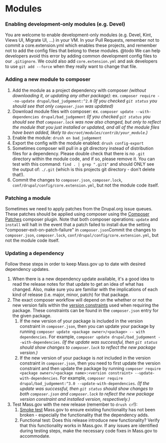 # Modules

### Enabling development-only modules (e.g. Devel)

You are welcome to enable development-only modules (e.g. Devel, Kint, Views UI, Migrate UI, ...) in your VM. In your Pull Requests,
remember not to commit a core.extension.yml which enables these projects, and remember not to add the config files that
belong to these modules. @todo We can help developers avoid this error by adding common development config files to
our `.gitignore`. We could also add `core.extension.yml` and ask developers to use `git add --force` when they really want to change that
file.

### Adding a new module to composer

1. Add the module as a project dependency with composer _(without downloading it, or updating any other package)_: ex. `composer require --no-update drupal/bad_judgement:^2.0` _(If you checked `git status` you should see that only `composer.json` was updated)_
2. Download module files with composer: ex. `composer update --with-dependencies drupal/bad_judgement` _(If you checked `git status` you should see that `composer.lock` was now also changed, but only to reflect the module that you just installed or updated, and all of the module files have been added, likely to `docroot/modules/contrib/your_module`.)_
3. Enable the module: `drush en bad_judgement`
4. Export the config with the module enabled: `drush config-export`
5. Sometimes composer will pull in a git directory instead of distribution files for a dependency. Please double check that there is no `.git` directory within the module code, and if so, please remove it. You can test with this command: `find . | grep ".git$"` and should ONLY see the output of: `./.git` (which is this projects git directory - don't delete that!).
6. Commit the changes to `composer.json`, `composer.lock`, `conf/drupal/config/core.extension.yml`, but not the module code itself.

### Patching a module

Sometimes we need to apply patches from the Drupal.org issue queues. These patches should be applied using composer using the [Composer Patches](https://github.com/cweagans/composer-patches) composer plugin. Note that both composer operations: `update` and `install` will halt in the event that a patch failed to install due the setting "composer-exit-on-patch-failure" in `composer.json`Commit the changes to `composer.json`, `composer.lock`, `conf/drupal/config/core.extension.yml`, but not the module code itself.

### Updating a dependency

Follow these steps in order to keep Mass.gov up to date with desired dependency updates.

1. When there is a new dependency update available, it's a good idea to read the release notes for that update to get an idea of what has changed. Also, make sure you are familiar with the implications of each kind of release (i.e. major, minor, patch) for that package.
1. The exact composer workflow will depend on the whether or not the new version falls within the [version constraints](https://getcomposer.org/doc/01-basic-usage.md#package-version-constraints) used when requiring the package. These constraints can be found in the `composer.json` entry for the given package.
   1. If the new version of your package is included in the version constraint in `composer.json`, then you can update your package by running `composer update <package owner>/<package> -- with dependencies`. For example, `composer update drupal/bad_judgement --with-dependencies`. _(If the update was successful, then `git status` should show changes to `composer.lock` to reflect the new package version.)_
   1. If the new version of your package is _not_ included in the version constraint in `composer.json`, then you need to first update the version constraint and then update the package by running `composer require <package owner>/<package name>:<version constraint> --update-with-dependencies`. For example, `composer require drupal/bad_judgement:^3.0 --update-with-dependencies`. _(If the update was successful, then `git status` should show changes to both `composer.json` and `composer.lock` to reflect the new package version constraint and installed version, respectively.)_
1. Test Mass.gov with the new release (remember to `drush cr`!):
   1. [Smoke test](https://github.com/massgov/DS-Infrastructure/blob/develop/smoke_testing.md) Mass.gov to ensure existing functionality has not been broken - especially the functionality that the dependency adds.
   1. Functional test: Does this release introduce new functionality? Verify that this functionality works in Mass.gov. If any issues are identified during testing steps, make the necessary code fixes in Mass.gov to accommodate.
